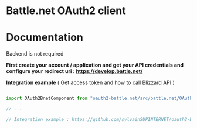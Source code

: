 # Battle.net OAuth2 client

# Documentation 

Backend is not required

**First create your account / application and get your API credentials and configure your redirect uri : https://develop.battle.net/**


**Integration example** ( Get access token and how to call Blizzard API )

``` javascript

import OAuth2BnetComponent from "oauth2-battle.net/src/battle.net/OAuth2Bnet.component";

// ...

// Integration example : https://github.com/sylvainSUPINTERNET/oauth2-battle.net/blob/master/src/App.tsx (get access token + request Blizzard API to get item detail)

```

